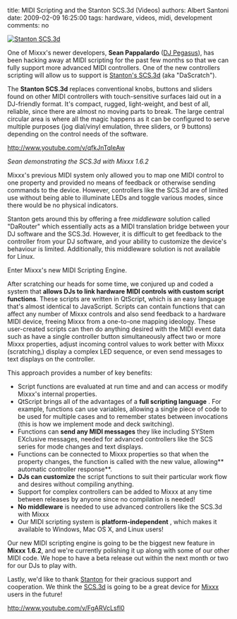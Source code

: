 title: MIDI Scripting and the Stanton SCS.3d (Videos)
authors: Albert Santoni
date: 2009-02-09 16:25:00
tags: hardware, videos, midi, development
comments: no

[![Stanton SCS.3d]({static}/images/news/scs3d.jpg)]({static}/images/news/scs3d.jpg)

One of Mixxx's newer developers, **Sean Pappalardo** ([DJ Pegasus](http://www.djpegasus.com/)), has been hacking away at MIDI scripting for the past few months so that we can fully support more advanced MIDI controllers.
One of the new controllers scripting will allow us to support is [Stanton's SCS.3d](http://www.enterthesystem.com/system/scs3d/index.php) (aka "DaScratch").

The **Stanton SCS.3d** replaces conventional knobs, buttons and sliders found on other MIDI controllers with touch-sensitive surfaces laid out in a DJ-friendly format.
It's compact, rugged, light-weight, and best of all, reliable, since there are almost no moving parts to break.
The large central circular area is where all the magic happens as it can be configured to serve multiple purposes (jog dial/vinyl emulation, three sliders, or 9 buttons) depending on the control needs of the software.

http://www.youtube.com/v/qfkJnTqIeAw

*Sean demonstrating the SCS.3d with Mixxx 1.6.2*

Mixxx's previous MIDI system only allowed you to map one MIDI control to one property and provided no means of feedback or otherwise sending commands to the device.
However, controllers like the SCS.3d are of limited use without being able to illuminate LEDs and toggle various modes, since there would be no physical indicators.

Stanton gets around this by offering a free *middleware* solution called "DaRouter" which essentially acts as a MIDI translation bridge between your DJ software and the SCS.3d.
However, it is difficult to get feedback to the controller from your DJ software, and your ability to customize the device's behaviour is limited.
Additionally, this middleware solution is not available for Linux.

Enter Mixxx's new MIDI Scripting Engine.

After scratching our heads for some time, we conjured up and coded a system that **allows DJs to link hardware MIDI controls with custom script functions**.
These scripts are written in QtScript, which is an easy language that's almost identical to JavaScript.
Scripts can contain functions that can affect any number of Mixxx controls and also send feedback to a hardware MIDI device, freeing Mixxx from a one-to-one mapping ideology.
These user-created scripts can then do anything desired with the MIDI event data such as have a single controller button simultaneously affect two or more Mixxx properties, adjust incoming control values to work better with Mixxx (scratching,) display a complex LED sequence, or even send messages to text displays on the controller.

This approach provides a number of key benefits:

- Script functions are evaluated at run time and and can access or modify Mixxx's internal properties.
- QtScript brings all of the advantages of a **full scripting language** .
  For example, functions can use variables, allowing a single piece of code to be used for multiple cases and to remember states between invocations (this is how we implement mode and deck switching).
- Functions can **send any MIDI messages** they like including SYStem EXclusive messages, needed for advanced controllers like the SCS series for mode changes and text displays.
- Functions can be connected to Mixxx properties so that when the property changes, the function is called with the new value, allowing** automatic controller response**.
- **DJs can customize** the script functions to suit their particular work flow and desires without compiling anything.
- Support for complex controllers can be added to Mixxx at any time between releases by anyone since no compilation is needed!
- **No middleware** is needed to use advanced controllers like the SCS.3d with Mixxx
- Our MIDI scripting system is **platform-independent** , which makes it available to Windows, Mac OS X, and Linux users!

Our new MIDI scripting engine is going to be the biggest new feature in **Mixxx 1.6.2**, and we're currently polishing it up along with some of our other MIDI code.
We hope to have a beta release out within the next month or two for our DJs to play with.

Lastly, we'd like to thank [Stanton](http://www.stantondj.com/) for their gracious support and cooperation.
We think the [SCS.3d](http://www.enterthesystem.com/system/scs3d/) is going to be a great device for [Mixxx](http://www.mixxx.org/) users in the future!

http://www.youtube.com/v/FgARVcLsfl0
